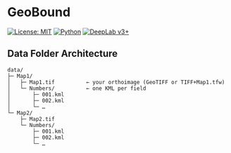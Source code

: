 # GeoBound

[![License: MIT](https://img.shields.io/badge/license-MIT-blue.svg)](LICENSE)
[![Python](https://img.shields.io/badge/python-3.8%2B-blue)](#)
[![DeepLab v3+](https://img.shields.io/badge/model-DeepLab%20v3%2B-green)](#)


## Data Folder Architecture
```
data/
├─ Map1/
│   ├─ Map1.tif          ← your orthoimage (GeoTIFF or TIFF+Map1.tfw)
│   └─ Numbers/          ← one KML per field
│       ├─ 001.kml
│       ├─ 002.kml
│       └─ …
└─ Map2/
    ├─ Map2.tif
    └─ Numbers/
        ├─ 001.kml
        ├─ 002.kml
        └─ …

```
